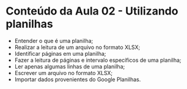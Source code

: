 # Conteúdo da Aula 02 - Utilizando planilhas

- Entender o que é uma planilha;
- Realizar a leitura de um arquivo no formato XLSX;
- Identificar páginas em uma planilha;
- Fazer a leitura de páginas e intervalo específicos de uma planilha;
- Ler apenas algumas linhas de uma planilha;
- Escrever um arquivo no formato XLSX;
- Importar dados provenientes do Google Planilhas.
